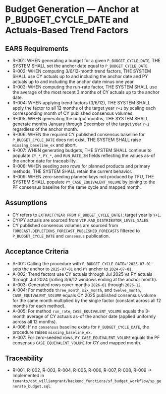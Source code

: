 # Budget Generation — Anchor at P_BUDGET_CYCLE_DATE and Actuals-Based Trend Factors

## EARS Requirements
- R-001: WHEN generating a budget for a given `P_BUDGET_CYCLE_DATE`, THE SYSTEM SHALL set the anchor date equal to `P_BUDGET_CYCLE_DATE`.
- R-002: WHEN computing 3/6/12-month trend factors, THE SYSTEM SHALL use CY actuals up to and including the anchor date and PY actuals up to and including the anchor date minus one year.
- R-003: WHEN computing the run-rate factor, THE SYSTEM SHALL use the average of the most recent 3 months of CY actuals up to the anchor date.
- R-004: WHEN applying trend factors (3/6/12), THE SYSTEM SHALL apply the factor to all 12 months of the target year `Y+1` by scaling each corresponding month of CY published consensus volumes.
- R-005: WHEN generating the output months, THE SYSTEM SHALL generate months January through December of the target year `Y+1` regardless of the anchor month.
- R-006: WHEN the required CY published consensus baseline for `P_BUDGET_CYCLE_DATE` does not exist, THE SYSTEM SHALL raise `missing_baseline_ex` and abort.
- R-007: WHEN generating budgets, THE SYSTEM SHALL continue to populate `CY_*`, `PY_*`, and `RUN_RATE_3M` fields reflecting the values as-of the anchor date for traceability.
- R-008: WHEN seeding zero rows for planned products and primary methods, THE SYSTEM SHALL retain the current behavior.
- R-009: WHEN zero-seeding planned keys not produced by TFU, THE SYSTEM SHALL populate `PY_CASE_EQUIVALENT_VOLUME` by joining to the PF consensus baseline for the same cycle and mapped month.

## Assumptions
- CY refers to `EXTRACT(YEAR FROM P_BUDGET_CYCLE_DATE)`; target year is `Y+1`.
- CY/PY actuals are sourced from `VIP.RAD_DISTRIBUTOR_LEVEL_SALES`.
- CY published consensus volumes are sourced from `FORECAST.DEPLETIONS_FORECAST_PUBLISHED_FORECASTS` filtered to `P_BUDGET_CYCLE_DATE` and `consensus` publication.

## Acceptance Criteria
- A-001: Calling the procedure with `P_BUDGET_CYCLE_DATE='2025-07-01'` sets the anchor to `2025-07-01` and `PY` anchor to `2024-07-01`.
- A-002: Trend factors use CY actuals through Jul 2025 vs PY actuals through Jul 2024 (rolling 3/6/12 windows ending at the anchor month).
- A-003: Generated rows cover months `2026-01` through `2026-12`.
- A-004: For methods `three_month`, `six_month`, and `twelve_month`, `CASE_EQUIVALENT_VOLUME` equals CY 2025 published consensus volume for the same month multiplied by the single factor (constant across all 12 months for each method).
- A-005: For method `run_rate`, `CASE_EQUIVALENT_VOLUME` equals the 3-month average of CY actuals as-of the anchor date (applied uniformly across all 12 months).
- A-006: If no `consensus` baseline exists for `P_BUDGET_CYCLE_DATE`, the procedure raises `missing_baseline_ex`.
- A-007: For zero-seeded rows, `PY_CASE_EQUIVALENT_VOLUME` equals the PF consensus `CASE_EQUIVALENT_VOLUME` for CY and mapped month.

## Traceability
- R-001, R-002, R-003, R-004, R-005, R-006, R-007, R-008, R-009 → Implemented in `tenants/dbt_williamgrant/backend_functions/sf_budget_workflow/sp_generate_budget.sql`.

